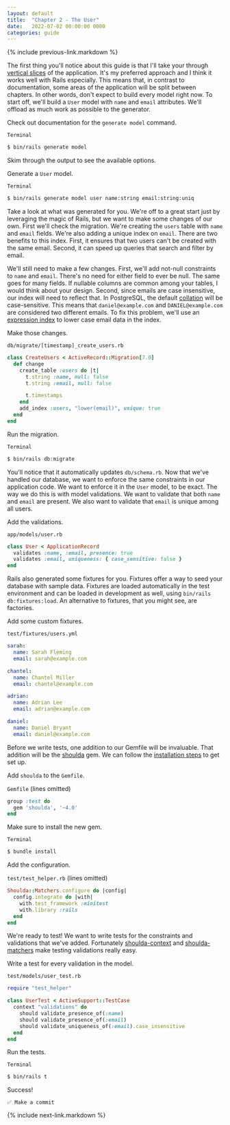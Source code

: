 ```yaml
---
layout: default
title:  "Chapter 2 - The User"
date:   2022-07-02 00:00:00 0000
categories: guide
---
```


{% include previous-link.markdown %}

The first thing you'll notice about this guide is that I'll take your through [vertical slices](https://en.wikipedia.org/wiki/Vertical_slice) of the application. It's my preferred approach and I think it works well with Rails especially. This means that, in contrast to documentation, some areas of the application will be split between chapters. In other words, don't expect to build every model right now. To start off, we'll build a `User` model with `name` and `email` attributes. We'll offload as much work as possible to the generator.

Check out documentation for the `generate model` command.

`Terminal`

```bash
$ bin/rails generate model
```

Skim through the output to see the available options.

Generate a `User` model.

`Terminal`

```bash
$ bin/rails generate model user name:string email:string:uniq
```

Take a look at what was generated for you. We're off to a great start just by leveraging the magic of Rails, but we want to make some changes of our own. First we'll check the migration. We're creating the `users` table with `name` and `email` fields. We're also adding a unique index on `email`. There are two benefits to this index. First, it ensures that two users can't be created with the same email. Second, it can speed up queries that search and filter by email.

We'll still need to make a few changes. First, we'll add not-null constraints to `name` and `email`. There's no need for either field to ever be null. The same goes for many fields. If nullable columns are common among your tables, I would think about your design. Second, since emails are case insensitive, our index will need to reflect that. In PostgreSQL, the default [collation](https://www.postgresql.org/docs/current/collation.html) will be case-sensitive. This means that `daniel@example.com` and `DANIEL@example.com` are considered two different emails. To fix this problem, we'll use an [expression index](https://www.postgresql.org/docs/current/indexes-expressional.html) to lower case email data in the index.

Make those changes.

`db/migrate/[timestamp]_create_users.rb`

```ruby
class CreateUsers < ActiveRecord::Migration[7.0]
  def change
    create_table :users do |t|
      t.string :name, null: false
      t.string :email, null: false

      t.timestamps
    end
    add_index :users, "lower(email)", unique: true
  end
end
```

Run the migration.

`Terminal`

```bash
$ bin/rails db:migrate
```

You'll notice that it automatically updates `db/schema.rb`. Now that we've handled our database, we want to enforce the same constraints in our application code. We want to enforce it in the `User` model, to be exact. The way we do this is with model validations. We want to validate that both `name` and `email` are present. We also want to validate that `email` is unique among all users.

Add the validations.

`app/models/user.rb`

```ruby
class User < ApplicationRecord
  validates :name, :email, presence: true
  validates :email, uniqueness: { case_sensitive: false }
end
```

Rails also generated some fixtures for you. Fixtures offer a way to seed your database with sample data. Fixtures are loaded automatically in the test environment and can be loaded in development as well, using `bin/rails db:fixtures:load`. An alternative to fixtures, that you might see, are factories.

Add some custom fixtures.

`test/fixtures/users.yml`

```yaml
sarah:
  name: Sarah Fleming
  email: sarah@example.com

chantel:
  name: Chantel Miller
  email: chantel@example.com

adrian:
  name: Adrian Lee
  email: adrian@example.com

daniel:
  name: Daniel Bryant
  email: daniel@example.com
```

Before we write tests, one addition to our Gemfile will be invaluable. That addition will be the [shoulda](https://github.com/thoughtbot/shoulda) gem. We can follow the [installation steps](https://github.com/thoughtbot/shoulda-matchers#minitest) to get set up.

Add `shoulda` to the `Gemfile`.

`Gemfile` (lines omitted)

```ruby
group :test do
  gem 'shoulda', '~4.0'
end
```

Make sure to install the new gem.

`Terminal`

```bash
$ bundle install
```

Add the configuration.

`test/test_helper.rb` (lines omitted)

```ruby
Shoulda::Matchers.configure do |config|
  config.integrate do |with|
    with.test_framework :minitest
    with.library :rails
  end
end
```

We're ready to test! We want to write tests for the constraints and validations that we've added. Fortunately [shoulda-context](https://github.com/thoughtbot/shoulda-context) and [shoulda-matchers](https://github.com/thoughtbot/shoulda-matchers) make testing validations really easy.

Write a test for every validation in the model.

`test/models/user_test.rb`

```ruby
require "test_helper"

class UserTest < ActiveSupport::TestCase
  context "validations" do
    should validate_presence_of(:name)
    should validate_presence_of(:email)
    should validate_uniqueness_of(:email).case_insensitive
  end
end
```

Run the tests.

`Terminal`

```bash
$ bin/rails t
```

Success!

```
✅ Make a commit
```

{% include next-link.markdown %}
